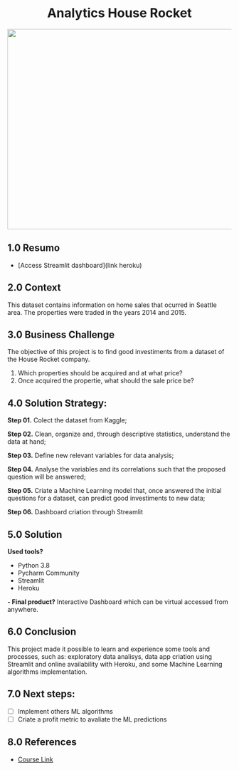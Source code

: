 <h1 align="center"> Analytics House Rocket </h1> 
<img align="center"  height="450" width="600" src="https://previews.123rf.com/images/ideyweb/ideyweb1709/ideyweb170900447/87108766-agencia-de-bienes-ra%C3%ADces-mano-con-llaves-en-el-fondo-vendiendo-la-casa-.jpg" >

## 1.0 Resumo

- [Access Streamlit dashboard](link heroku)

## 2.0 Context

<p> This dataset contains information on home sales that ocurred in Seattle area. The properties were traded in the years 2014 and 2015. 
 
## 3.0 Business Challenge

<p> The objective of this project is to find good investiments from a dataset of the House Rocket company. 
  
1.  Which properties should be acquired and at what price?
2.  Once acquired the propertie, what should the sale price be?</p>


## 4.0   Solution Strategy:

<b>Step 01.</b> Colect the dataset from Kaggle;

<b>Step 02.</b> Clean, organize and, through descriptive statistics, understand the data at hand;

<b>Step 03.</b> Define new relevant variables for data analysis;

<b>Step 04.</b> Analyse the variables and its correlations such that the proposed question will be answered;

<b>Step 05.</b> Criate a Machine Learning model that, once answered the initial questions for a dataset, can predict good investiments to new data;

<b>Step 06.</b> Dashboard criation through Streamlit


## 5.0 Solution 

<b>Used tools?</b>
- Python 3.8
- Pycharm Community
- Streamlit
- Heroku

<b>- Final product?</b>
Interactive Dashboard which can be virtual accessed from anywhere.


## 6.0 Conclusion

This project made it possible to learn and experience some tools and processes, such as: exploratory data analisys, data app criation using Streamlit and online availability with Heroku, and some Machine Learning algorithms implementation.


## 7.0 Next steps:

- [ ] Implement others ML algorithms
- [ ] Criate a profit metric to avaliate the ML predictions

## 8.0  References

- [Course Link](https://sejaumdatascientist.com/como-ser-um-data-scientist/) 


